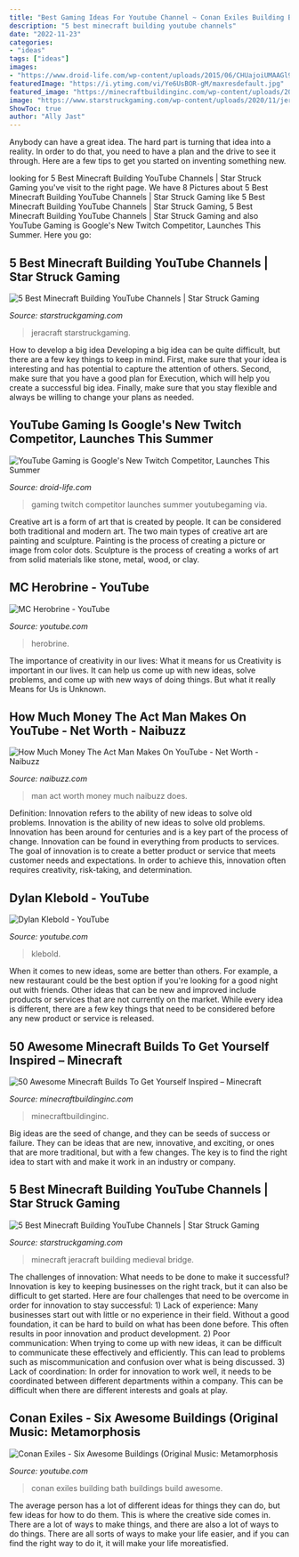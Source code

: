 ```yaml
---
title: "Best Gaming Ideas For Youtube Channel ~ Conan Exiles Building Bath Buildings Build Awesome"
description: "5 best minecraft building youtube channels"
date: "2022-11-23"
categories:
- "ideas"
tags: ["ideas"]
images:
- "https://www.droid-life.com/wp-content/uploads/2015/06/CHUajoiUMAAGl9Y.jpg"
featuredImage: "https://i.ytimg.com/vi/Ye6UsBOR-gM/maxresdefault.jpg"
featured_image: "https://minecraftbuildinginc.com/wp-content/uploads/2020/09/50-builds-4-1320x774.jpg"
image: "https://www.starstruckgaming.com/wp-content/uploads/2020/11/jeracraft.jpg"
ShowToc: true
author: "Ally Jast"
---
```



Anybody can have a great idea. The hard part is turning that idea into a reality. In order to do that, you need to have a plan and the drive to see it through. Here are a few tips to get you started on inventing something new.

	

		
looking for 5 Best Minecraft Building YouTube Channels | Star Struck Gaming you've visit to the right page. We have 8 Pictures about 5 Best Minecraft Building YouTube Channels | Star Struck Gaming like 5 Best Minecraft Building YouTube Channels | Star Struck Gaming, 5 Best Minecraft Building YouTube Channels | Star Struck Gaming and also YouTube Gaming is Google&#039;s New Twitch Competitor, Launches This Summer. Here you go:
		
    
## 5 Best Minecraft Building YouTube Channels | Star Struck Gaming

<img loading=lazy src="https://www.starstruckgaming.com/wp-content/uploads/2020/11/jeracraft-780x439.jpg" onerror="this.onerror=null;this.src='https://tse1.mm.bing.net/th?id=OIP.pBlfsEHkHIanFyGt8vtRFQHaEK&amp;pid=15.1';" alt="5 Best Minecraft Building YouTube Channels | Star Struck Gaming">

_Source: starstruckgaming.com_

>jeracraft starstruckgaming. 

	

How to develop a big idea
Developing a big idea can be quite difficult, but there are a few key things to keep in mind. First, make sure that your idea is interesting and has potential to capture the attention of others. Second, make sure that you have a good plan for Execution, which will help you create a successful big idea. Finally, make sure that you stay flexible and always be willing to change your plans as needed.

    
## YouTube Gaming Is Google&#039;s New Twitch Competitor, Launches This Summer

<img loading=lazy src="https://www.droid-life.com/wp-content/uploads/2015/06/CHUajoiUMAAGl9Y.jpg" onerror="this.onerror=null;this.src='https://tse2.mm.bing.net/th?id=OIP.MNRo2A-CCN00cipx51O4LQHaE6&amp;pid=15.1';" alt="YouTube Gaming is Google&#039;s New Twitch Competitor, Launches This Summer">

_Source: droid-life.com_

>gaming twitch competitor launches summer youtubegaming via. 

	

Creative art is a form of art that is created by people. It can be considered both traditional and modern art. The two main types of creative art are painting and sculpture. Painting is the process of creating a picture or image from color dots. Sculpture is the process of creating a works of art from solid materials like stone, metal, wood, or clay.

    
## MC Herobrine - YouTube

<img loading=lazy src="https://yt3.ggpht.com/a/AATXAJxpGl225Hrt2la5huOEnAoSLRgfLZMwC00FT_p6=s900-c-k-c0xffffffff-no-rj-mo" onerror="this.onerror=null;this.src='https://tse3.mm.bing.net/th?id=OIP.RAN5rnirz1uTmwVcbPivLQHaHa&amp;pid=15.1';" alt="MC Herobrine - YouTube">

_Source: youtube.com_

>herobrine. 

	

The importance of creativity in our lives: What it means for us
Creativity is important in our lives. It can help us come up with new ideas, solve problems, and come up with new ways of doing things. But what it really Means for Us is Unknown.

    
## How Much Money The Act Man Makes On YouTube - Net Worth - Naibuzz

<img loading=lazy src="https://naibuzz.com/wp-content/uploads/2020/12/EmZ19pjVcAAbp-B.jpg" onerror="this.onerror=null;this.src='https://tse3.mm.bing.net/th?id=OIP.bW8sbR_OezUS87NF7r9Z2gHaNK&amp;pid=15.1';" alt="How Much Money The Act Man Makes On YouTube - Net Worth - Naibuzz">

_Source: naibuzz.com_

>man act worth money much naibuzz does. 

	

Definition: Innovation refers to the ability of new ideas to solve old problems.
Innovation is the ability of new ideas to solve old problems. Innovation has been around for centuries and is a key part of the process of change. Innovation can be found in everything from products to services. The goal of innovation is to create a better product or service that meets customer needs and expectations. In order to achieve this, innovation often requires creativity, risk-taking, and determination.

    
## Dylan Klebold - YouTube

<img loading=lazy src="https://yt3.ggpht.com/a/AATXAJxbWbNye8W9ZlViQUQjv3nzf_qAr2tq8Q6PMUbO=s900-c-k-c0xffffffff-no-rj-mo" onerror="this.onerror=null;this.src='https://tse4.mm.bing.net/th?id=OIP.FNSHWdKWL7CTFD-rJN7YMQHaHa&amp;pid=15.1';" alt="Dylan Klebold - YouTube">

_Source: youtube.com_

>klebold. 

	

When it comes to new ideas, some are better than others. For example, a new restaurant could be the best option if you're looking for a good night out with friends. Other ideas that can be new and improved include products or services that are not currently on the market. While every idea is different, there are a few key things that need to be considered before any new product or service is released.

    
## 50 Awesome Minecraft Builds To Get Yourself Inspired – Minecraft

<img loading=lazy src="https://minecraftbuildinginc.com/wp-content/uploads/2020/09/50-builds-4-1320x774.jpg" onerror="this.onerror=null;this.src='https://tse2.mm.bing.net/th?id=OIP.M0_3lGSrM7p8J8OfuDeNGwHaEV&amp;pid=15.1';" alt="50 Awesome Minecraft Builds To Get Yourself Inspired – Minecraft">

_Source: minecraftbuildinginc.com_

>minecraftbuildinginc. 

	

Big ideas are the seed of change, and they can be seeds of success or failure. They can be ideas that are new, innovative, and exciting, or ones that are more traditional, but with a few changes. The key is to find the right idea to start with and make it work in an industry or company.

    
## 5 Best Minecraft Building YouTube Channels | Star Struck Gaming

<img loading=lazy src="https://www.starstruckgaming.com/wp-content/uploads/2020/11/jeracraft.jpg" onerror="this.onerror=null;this.src='https://tse3.mm.bing.net/th?id=OIP.-zM2RUS6Y9zKVaVmwzW-bQHaEK&amp;pid=15.1';" alt="5 Best Minecraft Building YouTube Channels | Star Struck Gaming">

_Source: starstruckgaming.com_

>minecraft jeracraft building medieval bridge. 

	

The challenges of innovation: What needs to be done to make it successful?
Innovation is key to keeping businesses on the right track, but it can also be difficult to get started. Here are four challenges that need to be overcome in order for innovation to stay successful: 1) Lack of experience: Many businesses start out with little or no experience in their field. Without a good foundation, it can be hard to build on what has been done before. This often results in poor innovation and product development. 2) Poor communication: When trying to come up with new ideas, it can be difficult to communicate these effectively and efficiently. This can lead to problems such as miscommunication and confusion over what is being discussed. 3) Lack of coordination: In order for innovation to work well, it needs to be coordinated between different departments within a company. This can be difficult when there are different interests and goals at play.

    
## Conan Exiles - Six Awesome Buildings (Original Music: Metamorphosis

<img loading=lazy src="https://i.ytimg.com/vi/Ye6UsBOR-gM/maxresdefault.jpg" onerror="this.onerror=null;this.src='https://tse2.mm.bing.net/th?id=OIP.SUhRn0k6N7ThROPiuEfGXQHaEK&amp;pid=15.1';" alt="Conan Exiles - Six Awesome Buildings (Original Music: Metamorphosis">

_Source: youtube.com_

>conan exiles building bath buildings build awesome. 

	

The average person has a lot of different ideas for things they can do, but few ideas for how to do them. This is where the creative side comes in. There are a lot of ways to make things, and there are also a lot of ways to do things. There are all sorts of ways to make your life easier, and if you can find the right way to do it, it will make your life moreatisfied.

